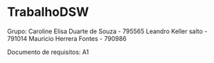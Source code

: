 # TrabalhoDSW

Grupo:
      Caroline Elisa Duarte de Souza - 795565
      Leandro Keller salto - 791014
      Mauricio Herrera Fontes - 790986

Documento de requisitos: 
      A1
